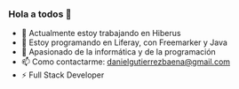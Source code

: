 ### Hola a todos 👋

<!--
**daniiguti/daniiguti** is a ✨ _special_ ✨ repository because its `README.md` (this file) appears on your GitHub profile.

Here are some ideas to get you started:
-->

- 🔭 Actualmente estoy trabajando en Hiberus
- 🌱 Estoy programando en Liferay, con Freemarker y Java
- 💬 Apasionado de la informática y de la programación
- 📫 Como contactarme: danielgutierrezbaena@gmail.com
- ⚡ Full Stack Developer


